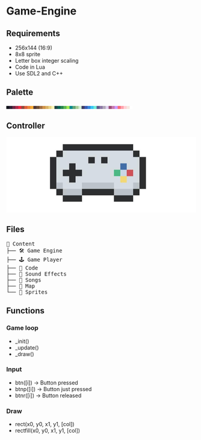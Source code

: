 # Game-Engine

## Requirements 

- 256x144 (16:9)
- 8x8 sprite
- Letter box integer scaling
- Code in Lua
- Use SDL2 and C++

## Palette

![palette](imgs/lospec500-8x.png)

## Controller

![controller](imgs/controller.png)

## Files

<pre>
📁 Content
├── 🛠️ Game Engine
├── 🕹️ Game Player
├── 📄 Code 
├── 📄 Sound Effects
├── 📄 Songs
├── 📄 Map
└── 📄 Sprites
</pre>

## Functions

### Game loop

- _init()
- _update()
- _draw()

### Input

- btn([i])    -> Button pressed
- btnp([i])   -> Button just pressed
- btnr([i])   -> Button released

### Draw

- rect(x0, y0, x1, y1, [col])
- rectfill(x0, y0, x1, y1, [col])